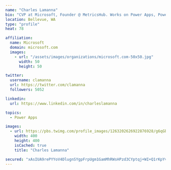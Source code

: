 ```yaml
---
name: "Charles Lamanna"
bio: "CVP at Microsoft, Founder @ MetricsHub. Works on Power Apps, Power Automate, Power Virtual Agent, Common Data Service and Dynamics 365."
location: Bellevue, WA
type: "profile"
heat: 78

affiliation:
  name: Microsoft
  domain: microsoft.com
  images:
    - url: "/assets/images/organizations/microsoft.com-50x50.jpg"
      width: 50
      height: 50

twitter:
  username: clamanna
  url: https://twitter.com/clamanna
  followers: 5052

linkedin:
  url: https://www.linkedin.com/in/charleslamanna

topics:
  - Power Apps

images:
  - url: https://pbs.twimg.com/profile_images/1263202626922876928/g6qGbHZ-_400x400.jpg
    width: 400
    height: 400
    isCached: true
    title: "Charles Lamanna"

secured: "xAsIUA9rePYYoV4DlugnSYgpFrpUgm1GamMhRWsHPzd3CYptqj+WI+Q1rKpYvIIJs+JN2dXqJLUvrPsA3RJ2P8fKSv2VTqFCuGroCKU+WLY7z197qZW5L0wK9ChOpfZ3CBI2hvr/qz9AFmuhCRf96bfs8mFOzQPK72u38NsXepN7OtjEaFi+0eZJZ1zVeq/PilBHOhXdTgEeE0O0qElhCqDhM4SBiNggMNlfX/MaHKfFcSrqIYPXqT6x7FOXwUpzlMsD+qhDcS7JwwR1lkfKBe/Y8vLkaPm7sO7VwzojZZq+sjuCiqNE2bvddBVwYi/HWFNWpxcrG6GnB/g/HejZHDb6LPMkoi4DtYslimiHtVZi3Q5BOnCsyEjVYQ4nz7+ajMpOp4BBY/JoIecIKuvsW+Yb9opPBCsbC5QINIE2SrA=;ou2HqOPHG9bcwRr/sa/SLA=="
---
```


